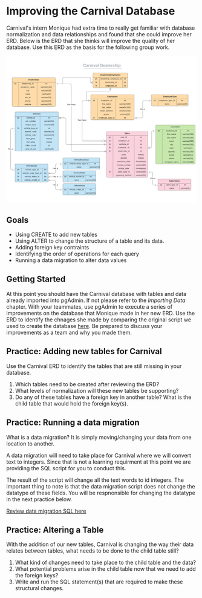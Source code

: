 # Improving the Carnival Database

Carnival's intern Monique had extra time to really get familiar with database normalization and data relationships and found that she could improve her ERD. Below is the ERD that she thinks will improve the quality of her database. Use this ERD as the basis for the following group work. 

<img src="./images/Carnival.jpeg" width=900>

## Goals

 - Using CREATE to add new tables
 - Using ALTER to change the structure of a table and its data.
 - Adding foreign key contraints
 - Identifying the order of operations for each query
 - Running a data migration to alter data values
 

## Getting Started   

At this point you should have the Carnival database with tables and data already imported into pgAdmin. If not please refer to the *Importing Data* chapter. With your teammates, use pgAdmin to execute a series of improvements on the database that Monique made in her new ERD. Use the ERD to identify the chnages she made by comparing the original script we used to create the database [here](./database/carnival_db_schemas.sql). Be prepared to discuss your improvements as a team and why you made them. 


## Practice: Adding new tables for Carnival

Use the Carnival ERD to identify the tables that are still missing in your database.

1. Which tables need to be created after reviewing the ERD?
2. What levels of normalization will these new tables be supporting?
3. Do any of these tables have a foreign key in another table? What is the child table that would hold the foreign key(s).


## Practice: Running a data migration

What is a data migration? It is simply moving/changing your data from one location to another.

A data migration will need to take place for Carnival where we will convert text to integers. Since that is not a learning requirment at this point we are providing the SQL script for you to conduct this.

The result of the script will change all the text words to id integers. The important thing to note is that the data migration script does not change the datatype of these fields. You will be respnonsible for changing the datatype in the next practice below.

<a href="./database/vehicle_type_data_migration.sql">Review data migration SQL here </a>

## Practice: Altering a Table
With the addition of our new tables, Carnival is changing the way their data relates between tables, what needs to be done to the child table still?

1. What kind of changes need to take place to the child table and the data? 
2. What potential problems arise in the child table now that we need to add the foreign keys?
3. Write and run the SQL statement(s) that are required to make these structural changes.
